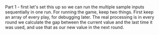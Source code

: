 Part 1 - first let's set this up so we can run the multiple sample inputs sequentially in one run.  For running the game, keep two things.  First keep an array of every play, for debugging later.  The real processing is in every round we calculate the gap between the current value and the last time it was used, and use that as our new value in the next round.